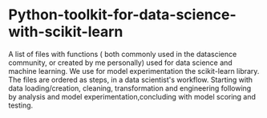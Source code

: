 # Python-toolkit-for-data-science-with-scikit-learn
A list of files with functions ( both commonly used  in the datascience community, or created by me personally) used for data science and machine learning. We use for model experimentation the scikit-learn library.
The files are ordered as steps, in a data scientist's workflow. Starting with data loading/creation, cleaning, transformation and engineering
following by analysis and model experimentation,concluding with model scoring and testing. 
